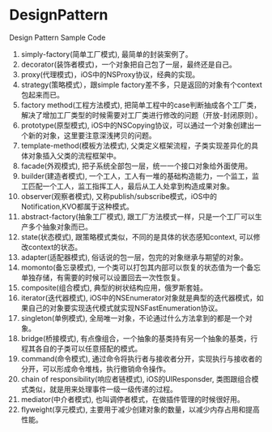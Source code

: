 # DesignPattern
Design Pattern Sample Code

1. simply-factory(简单工厂模式), 最简单的封装案例了。
2. decorator(装饰者模式)，一个对象把自己包了一层，最终还是自己。
3. proxy(代理模式)，iOS中的NSProxy协议，经典的实现。
4. strategy(策略模式），跟simple factory差不多，只是返回的对象有个context包起来而已。
5. factory method(工程方法模式), 把简单工程中的case判断抽成各个工厂类，解决了增加工厂类型的时候需要对工厂类进行修改的问题（开放-封闭原则）。
6. prototype(原型模式), iOS中的NSCopying协议，可以通过一个对象创建出一个新的对象，这里要注意深浅拷贝的问题。
7. template-method(模板方法模式), 父类定义框架流程，子类实现差异化的具体对象插入父类的流程框架中。
8. facade(外观模式), 把子系统全部包一层，统一一个接口对象给外面使用。
9. builder(建造者模式), 一个工人，工人有一堆的基础构造能力，一个监工，监工匹配一个工人，监工指挥工人，最后从工人处拿到构造成果对象。
10. observer(观察者模式), 又称publish/subscribe模式，iOS中的Notification,KVO都属于这种模式。
11. abstract-factory(抽象工厂模式), 跟工厂方法模式一样，只是一个工厂可以生产多个抽象对象而已。
12. state(状态模式), 跟策略模式类似，不同的是具体的状态感知context, 可以修改context的状态。
13. adapter(适配器模式), 俗话说的包一层，包完的对象继承与期望的对象。
14. momonto(备忘录模式), 一个类可以打包其内部可以恢复的状态值为一个备忘单独存储，有需要的时候可以设置回去一次性恢复。
15. composite(组合模式), 典型的树状结构应用，俄罗斯套娃。
16. iterator(迭代器模式), iOS中的NSEnumerator对象就是典型的迭代器模式，如果自己的对象要实现迭代模式就实现NSFastEnumeration协议。
17. singleton(单例模式), 全局唯一对象，不论通过什么方法拿到的都是一个对象。
18. bridge(桥接模式), 有点像组合，一个抽象的基类持有另一个抽象的基类，行程其各自的子类可以任意搭配的模式。
19. command(命令模式), 通过命令将执行者与接收者分开，实现执行与接收者的分开，可以形成命令堆栈，执行撤销命令操作。
20. chain of responsibility(响应者链模式), iOS的UIResponsder, 类图跟组合模式类似，就是用来处理事件一级一级传递的过程。
21. mediator(中介者模式), 也叫调停者模式，在做插件管理的时候很好用。
22. flyweight(享元模式), 主要用于减少创建对象的数量，以减少内存占用和提高性能。
